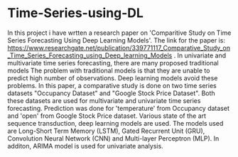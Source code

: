 # Time-Series-using-DL
In this project i have wrtten a research paper on 'Comparitive Study on Time Series Forecasting Using Deep Learning Models'.
The link for the paper is: https://www.researchgate.net/publication/339771117_Comparative_Study_on_Time_Series_Forecasting_using_Deep_learning_Models .
In univariate and multivariate time series forecasting, there are many proposed traditional models
The problem with traditional models is that they are unable to predict high number of observations.
Deep learning models avoid these problems. In this paper, a comparative study is done on two time series datasets "Occupancy Dataset" and "Google Stock Price Dataset".
Both these datasets are used for multivariate and univariate time series forecasting. Prediction was done for 'temperature' from Occupancy dataset and 'open' from Google Stock Price dataset. Various state of the art sequence transduction, deep learning models are used.
The models used are Long-Short Term Memory (LSTM), Gated Recurrent Unit (GRU), Convolution Neural Network (CNN) and Multi-layer Perceptron (MLP).
In additon, ARIMA model is used for univariate analysis.
